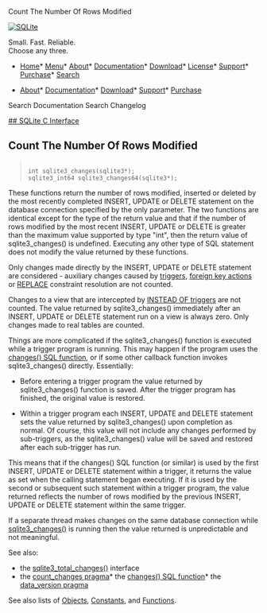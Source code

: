 




Count The Number Of Rows Modified




[![SQLite](../images/sqlite370_banner.gif)](../index.html)


Small. Fast. Reliable.  
Choose any three.


* [Home](../index.html)* [Menu](javascript:void(0))* [About](../about.html)* [Documentation](../docs.html)* [Download](../download.html)* [License](../copyright.html)* [Support](../support.html)* [Purchase](../prosupport.html)* [Search](javascript:void(0))




* [About](../about.html)* [Documentation](../docs.html)* [Download](../download.html)* [Support](../support.html)* [Purchase](../prosupport.html)






Search Documentation
Search Changelog









[## SQLite C Interface](../c3ref/intro.html)
## Count The Number Of Rows Modified




> ```
> 
> int sqlite3_changes(sqlite3*);
> sqlite3_int64 sqlite3_changes64(sqlite3*);
> 
> ```



These functions return the number of rows modified, inserted or
deleted by the most recently completed INSERT, UPDATE or DELETE
statement on the database connection specified by the only parameter.
The two functions are identical except for the type of the return value
and that if the number of rows modified by the most recent INSERT, UPDATE
or DELETE is greater than the maximum value supported by type "int", then
the return value of sqlite3\_changes() is undefined. Executing any other
type of SQL statement does not modify the value returned by these functions.


Only changes made directly by the INSERT, UPDATE or DELETE statement are
considered \- auxiliary changes caused by [triggers](../lang_createtrigger.html),
[foreign key actions](../foreignkeys.html#fk_actions) or [REPLACE](../lang_replace.html) constraint resolution are not counted.


Changes to a view that are intercepted by
[INSTEAD OF triggers](../lang_createtrigger.html#instead_of_trigger) are not counted. The value
returned by sqlite3\_changes() immediately after an INSERT, UPDATE or
DELETE statement run on a view is always zero. Only changes made to real
tables are counted.


Things are more complicated if the sqlite3\_changes() function is
executed while a trigger program is running. This may happen if the
program uses the [changes() SQL function](../lang_corefunc.html#changes), or if some other callback
function invokes sqlite3\_changes() directly. Essentially:


* Before entering a trigger program the value returned by
sqlite3\_changes() function is saved. After the trigger program
has finished, the original value is restored.



- Within a trigger program each INSERT, UPDATE and DELETE
statement sets the value returned by sqlite3\_changes()
upon completion as normal. Of course, this value will not include
any changes performed by sub\-triggers, as the sqlite3\_changes()
value will be saved and restored after each sub\-trigger has run.



This means that if the changes() SQL function (or similar) is used
by the first INSERT, UPDATE or DELETE statement within a trigger, it
returns the value as set when the calling statement began executing.
If it is used by the second or subsequent such statement within a trigger
program, the value returned reflects the number of rows modified by the
previous INSERT, UPDATE or DELETE statement within the same trigger.


If a separate thread makes changes on the same database connection
while [sqlite3\_changes()](../c3ref/changes.html) is running then the value returned
is unpredictable and not meaningful.


See also:
* the [sqlite3\_total\_changes()](../c3ref/total_changes.html) interface
* the [count\_changes pragma](../pragma.html#pragma_count_changes)* the [changes() SQL function](../lang_corefunc.html#changes)* the [data\_version pragma](../pragma.html#pragma_data_version)




See also lists of
 [Objects](../c3ref/objlist.html),
 [Constants](../c3ref/constlist.html), and
 [Functions](../c3ref/funclist.html).


